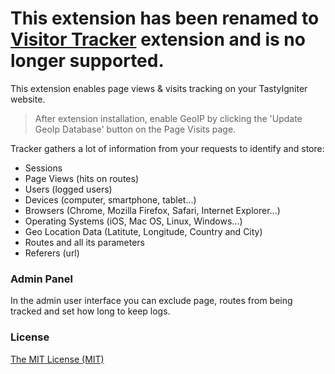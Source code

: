 # This extension has been renamed to [Visitor Tracker](https://github.com/igniter-labs/ti-ext-visitortracker) extension and is no longer supported.

This extension enables page views & visits tracking on your TastyIgniter website.

> After extension installation, enable GeoIP by clicking the 'Update GeoIp Database' button on the Page Visits page.

Tracker gathers a lot of information from your requests to identify and store:

- Sessions
- Page Views (hits on routes)
- Users (logged users)
- Devices (computer, smartphone, tablet...)
- Browsers (Chrome, Mozilla Firefox, Safari, Internet Explorer...)
- Operating Systems (iOS, Mac OS, Linux, Windows...)
- Geo Location Data (Latitute, Longitude, Country and City)
- Routes and all its parameters
- Referers (url)

### Admin Panel

In the admin user interface you can exclude page, routes from being tracked and set how long to keep logs. 

### License
[The MIT License (MIT)](https://tastyigniter.com/licence/)
